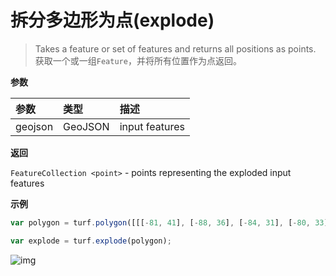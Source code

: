 # 拆分多边形为点(explode)

> Takes a feature or set of features and returns all positions as points.
> 获取一个或一组`Feature`，并将所有位置作为点返回。

**参数**

| 参数    | 类型    | 描述           |
| :------ | :------ | :------------- |
| geojson | GeoJSON | input features |

**返回**

`FeatureCollection <point>` - points representing the exploded input features

**示例**

```js
var polygon = turf.polygon([[[-81, 41], [-88, 36], [-84, 31], [-80, 33], [-77, 39], [-81, 41]]]);

var explode = turf.explode(polygon);
```

![img](https://pzy-images.oss-cn-hangzhou.aliyuncs.com/img/explode.340ada83.webp)
